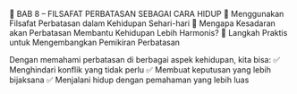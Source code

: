 📖 BAB 8 – FILSAFAT PERBATASAN SEBAGAI CARA HIDUP
📌 Menggunakan Filsafat Perbatasan dalam Kehidupan Sehari-hari
📌 Mengapa Kesadaran akan Perbatasan Membantu Kehidupan Lebih Harmonis?
📌 Langkah Praktis untuk Mengembangkan Pemikiran Perbatasan

Dengan memahami perbatasan di berbagai aspek kehidupan, kita bisa:
✅ Menghindari konflik yang tidak perlu
✅ Membuat keputusan yang lebih bijaksana
✅ Menjalani hidup dengan pemahaman yang lebih luas
